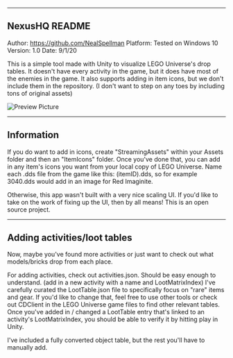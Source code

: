 ------------------------------------------------------------------------
NexusHQ README
------------------------------------------------------------------------
Author: https://github.com/NealSpellman
Platform: Tested on Windows 10
Version: 1.0
Date: 9/1/20

This is a simple tool made with Unity to visualize LEGO Universe's drop tables.
It doesn't have every activity in the game, but it does have most of the enemies in the game.
It also supports adding in item icons, but we don't include them in the repository.
(I don't want to step on any toes by including tons of original assets)

![Preview Picture](https://i.imgur.com/96IVgPB.png)

------------------------------------------------------------------------
Information
------------------------------------------------------------------------
If you do want to add in icons, create "StreamingAssets" within your Assets folder and then an "ItemIcons" folder.
Once you've done that, you can add in any item's icons you want from your local copy of LEGO Universe.
Name each .dds file from the game like this: (itemID).dds, so for example 3040.dds would add in an image for Red Imaginite.

Otherwise, this app wasn't built with a very nice scaling UI.
If you'd like to take on the work of fixing up the UI, then by all means! This is an open source project.

------------------------------------------------------------------------
Adding activities/loot tables
------------------------------------------------------------------------
Now, maybe you've found more activities or just want to check out what models/bricks drop from each place.

For adding activities, check out activities.json. Should be easy enough to understand. (add in a new activity with a name and LootMatrixIndex)
I've carefully curated the LootTable.json file to specifically focus on "rare" items and gear.
If you'd like to change that, feel free to use other tools or check out CDClient in the LEGO Universe game files to find other relevant tables.
Once you've added in / changed a LootTable entry that's linked to an activity's LootMatrixIndex, you should be able to verify it by hitting play in Unity.

I've included a fully converted object table, but the rest you'll have to manually add.
